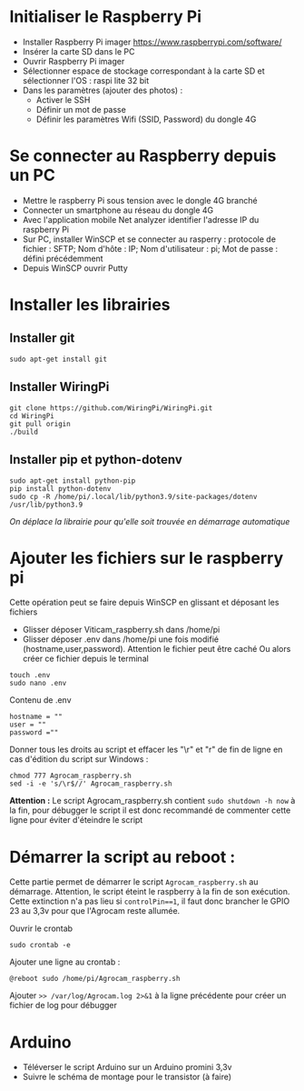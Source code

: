 # Initialiser le Raspberry Pi #
- Installer Raspberry Pi imager https://www.raspberrypi.com/software/
- Insérer la carte SD dans le PC
- Ouvrir Raspberry Pi imager
- Sélectionner espace de stockage correspondant à la carte SD et sélectionner l'OS : raspi lite 32 bit
- Dans les paramètres (ajouter des photos) :
    - Activer le SSH
    - Définir un mot de passe 
    - Définir les paramètres Wifi (SSID, Password) du dongle 4G

# Se connecter au Raspberry depuis un PC #
- Mettre le raspberry Pi sous tension avec le dongle 4G branché
- Connecter un smartphone au réseau du dongle 4G
- Avec l'application mobile Net analyzer identifier l'adresse IP du raspberry Pi
- Sur PC, installer WinSCP et se connecter au rasperry : protocole de fichier : SFTP; Nom d'hôte : IP; Nom d'utilisateur : pi; Mot de passe : défini précédemment
- Depuis WinSCP ouvrir Putty

# Installer les librairies #
## Installer git ##
```
sudo apt-get install git
```
## Installer WiringPi ##
```
git clone https://github.com/WiringPi/WiringPi.git
cd WiringPi
git pull origin
./build
```
## Installer pip et python-dotenv ##
```
sudo apt-get install python-pip
pip install python-dotenv
sudo cp -R /home/pi/.local/lib/python3.9/site-packages/dotenv /usr/lib/python3.9 
```
*On déplace la librairie pour qu'elle soit trouvée en démarrage automatique*
# Ajouter les fichiers sur le raspberry pi #
Cette opération peut se faire depuis WinSCP en glissant et déposant les fichiers

- Glisser déposer Viticam_raspberry.sh dans /home/pi
- Glisser déposer .env dans /home/pi une fois modifié (hostname,user,password). Attention le fichier peut être caché
    Ou alors créer ce fichier depuis le terminal
```
touch .env
sudo nano .env
```
Contenu de .env
```
hostname = ""
user = ""
password =""
```
Donner tous les droits au script et effacer les "\r" et "r" de fin de ligne en cas d'édition du script sur Windows :
```
chmod 777 Agrocam_raspberry.sh
sed -i -e 's/\r$//' Agrocam_raspberry.sh
```
**Attention :** Le script Agrocam_raspberry.sh contient ```sudo shutdown -h now``` à la fin, pour débugger le script il est donc recommandé de commenter cette ligne pour éviter d'éteindre le script

# Démarrer la script au reboot : #
Cette partie permet de démarrer le script ```Agrocam_raspberry.sh``` au démarrage. Attention, le script éteint le raspberry à la fin de son exécution. Cette extinction n'a pas lieu si ```controlPin==1```, il faut donc brancher le GPIO 23 au 3,3v pour que l'Agrocam reste allumée.

Ouvrir le crontab 
```
sudo crontab -e
```
Ajouter une ligne au crontab :
```
@reboot sudo /home/pi/Agrocam_raspberry.sh 
```
Ajouter ```>> /var/log/Agrocam.log 2>&1``` à la ligne précédente pour créer un fichier de log pour débugger

# Arduino #
- Téléverser le script Arduino sur un Arduino promini 3,3v
- Suivre le schéma de montage pour le transistor (à faire)

